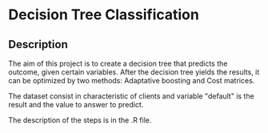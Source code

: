 # Decision Tree Classification

## Description

The aim of this project is to create a decision tree that predicts the outcome, given certain variables. After the decision tree yields the results, it can be optimized by two methods: Adaptative boosting and Cost matrices.

The dataset consist in characteristic of clients and variable "default" is the result and the value to answer to predict.

The description of the steps is in the .R file.
